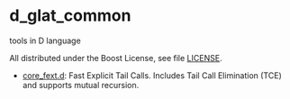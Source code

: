 # d_glat_common
tools in D language

All distributed under the Boost License, see file [LICENSE](LICENSE).

 * [core_fext.d](core_fext.d): Fast Explicit Tail Calls. Includes Tail Call Elimination (TCE) and supports mutual recursion.
 
 
